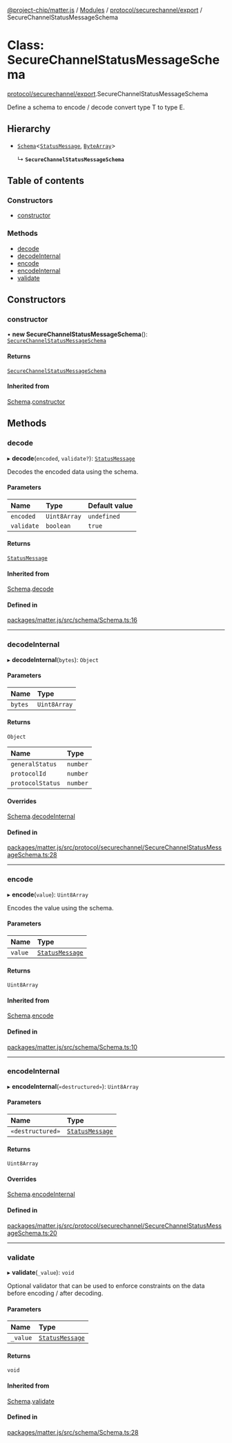 [@project-chip/matter.js](../README.md) / [Modules](../modules.md) / [protocol/securechannel/export](../modules/protocol_securechannel_export.md) / SecureChannelStatusMessageSchema

# Class: SecureChannelStatusMessageSchema

[protocol/securechannel/export](../modules/protocol_securechannel_export.md).SecureChannelStatusMessageSchema

Define a schema to encode / decode convert type T to type E.

## Hierarchy

- [`Schema`](schema_export.Schema.md)\<[`StatusMessage`](../modules/protocol_securechannel_export.md#statusmessage), [`ByteArray`](../modules/util_export.md#bytearray)\>

  ↳ **`SecureChannelStatusMessageSchema`**

## Table of contents

### Constructors

- [constructor](protocol_securechannel_export.SecureChannelStatusMessageSchema.md#constructor)

### Methods

- [decode](protocol_securechannel_export.SecureChannelStatusMessageSchema.md#decode)
- [decodeInternal](protocol_securechannel_export.SecureChannelStatusMessageSchema.md#decodeinternal)
- [encode](protocol_securechannel_export.SecureChannelStatusMessageSchema.md#encode)
- [encodeInternal](protocol_securechannel_export.SecureChannelStatusMessageSchema.md#encodeinternal)
- [validate](protocol_securechannel_export.SecureChannelStatusMessageSchema.md#validate)

## Constructors

### constructor

• **new SecureChannelStatusMessageSchema**(): [`SecureChannelStatusMessageSchema`](protocol_securechannel_export.SecureChannelStatusMessageSchema.md)

#### Returns

[`SecureChannelStatusMessageSchema`](protocol_securechannel_export.SecureChannelStatusMessageSchema.md)

#### Inherited from

[Schema](schema_export.Schema.md).[constructor](schema_export.Schema.md#constructor)

## Methods

### decode

▸ **decode**(`encoded`, `validate?`): [`StatusMessage`](../modules/protocol_securechannel_export.md#statusmessage)

Decodes the encoded data using the schema.

#### Parameters

| Name | Type | Default value |
| :------ | :------ | :------ |
| `encoded` | `Uint8Array` | `undefined` |
| `validate` | `boolean` | `true` |

#### Returns

[`StatusMessage`](../modules/protocol_securechannel_export.md#statusmessage)

#### Inherited from

[Schema](schema_export.Schema.md).[decode](schema_export.Schema.md#decode)

#### Defined in

[packages/matter.js/src/schema/Schema.ts:16](https://github.com/project-chip/matter.js/blob/3adaded6/packages/matter.js/src/schema/Schema.ts#L16)

___

### decodeInternal

▸ **decodeInternal**(`bytes`): `Object`

#### Parameters

| Name | Type |
| :------ | :------ |
| `bytes` | `Uint8Array` |

#### Returns

`Object`

| Name | Type |
| :------ | :------ |
| `generalStatus` | `number` |
| `protocolId` | `number` |
| `protocolStatus` | `number` |

#### Overrides

[Schema](schema_export.Schema.md).[decodeInternal](schema_export.Schema.md#decodeinternal)

#### Defined in

[packages/matter.js/src/protocol/securechannel/SecureChannelStatusMessageSchema.ts:28](https://github.com/project-chip/matter.js/blob/3adaded6/packages/matter.js/src/protocol/securechannel/SecureChannelStatusMessageSchema.ts#L28)

___

### encode

▸ **encode**(`value`): `Uint8Array`

Encodes the value using the schema.

#### Parameters

| Name | Type |
| :------ | :------ |
| `value` | [`StatusMessage`](../modules/protocol_securechannel_export.md#statusmessage) |

#### Returns

`Uint8Array`

#### Inherited from

[Schema](schema_export.Schema.md).[encode](schema_export.Schema.md#encode)

#### Defined in

[packages/matter.js/src/schema/Schema.ts:10](https://github.com/project-chip/matter.js/blob/3adaded6/packages/matter.js/src/schema/Schema.ts#L10)

___

### encodeInternal

▸ **encodeInternal**(`«destructured»`): `Uint8Array`

#### Parameters

| Name | Type |
| :------ | :------ |
| `«destructured»` | [`StatusMessage`](../modules/protocol_securechannel_export.md#statusmessage) |

#### Returns

`Uint8Array`

#### Overrides

[Schema](schema_export.Schema.md).[encodeInternal](schema_export.Schema.md#encodeinternal)

#### Defined in

[packages/matter.js/src/protocol/securechannel/SecureChannelStatusMessageSchema.ts:20](https://github.com/project-chip/matter.js/blob/3adaded6/packages/matter.js/src/protocol/securechannel/SecureChannelStatusMessageSchema.ts#L20)

___

### validate

▸ **validate**(`_value`): `void`

Optional validator that can be used to enforce constraints on the data before encoding / after decoding.

#### Parameters

| Name | Type |
| :------ | :------ |
| `_value` | [`StatusMessage`](../modules/protocol_securechannel_export.md#statusmessage) |

#### Returns

`void`

#### Inherited from

[Schema](schema_export.Schema.md).[validate](schema_export.Schema.md#validate)

#### Defined in

[packages/matter.js/src/schema/Schema.ts:28](https://github.com/project-chip/matter.js/blob/3adaded6/packages/matter.js/src/schema/Schema.ts#L28)
